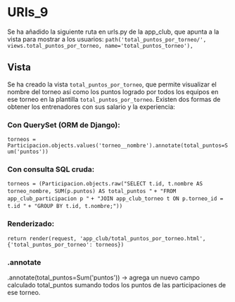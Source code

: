 # URls_9 #
Se ha añadido la siguiente ruta en urls.py de la app_club, que apunta a la vista para mostrar a los usuarios:
`path('total_puntos_por_torneo/', views.total_puntos_por_torneo, name='total_puntos_torneo'),`

## Vista ##
Se ha creado la vista `total_puntos_por_torneo`, que permite visualizar el nombre del torneo así como los puntos logrado por todos los equipos en ese torneo en la plantilla `total_puntos_por_torneo`. Existen dos formas de obtener los entrenadores con sus salario y la experiencia:

### Con QuerySet (ORM de Django): ###

`torneos = Participacion.objects.values('torneo__nombre').annotate(total_puntos=Sum('puntos'))`

### Con consulta SQL cruda: ###

`torneos = (Participacion.objects.raw("SELECT t.id, t.nombre AS torneo_nombre, SUM(p.puntos) AS total_puntos "`
                                        `+ "FROM app_club_participacion p "`
                                        `+ "JOIN app_club_torneo t ON p.torneo_id = t.id "`
                                        `+ "GROUP BY t.id, t.nombre;"))`

### Renderizado: ###

`return render(request, 'app_club/total_puntos_por_torneo.html', {'total_puntos_por_torneo': torneos})`

### .annotate ###

.annotate(total_puntos=Sum('puntos')) → agrega un nuevo campo calculado total_puntos sumando todos los puntos de las participaciones de ese torneo.

